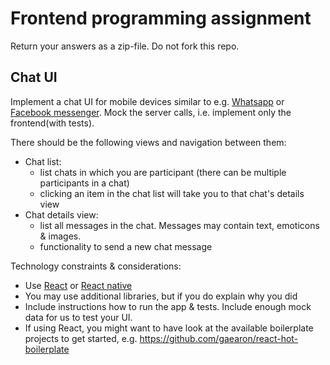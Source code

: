 # Frontend programming assignment

Return your answers as a zip-file. Do not fork this repo.

## Chat UI

Implement a chat UI for mobile devices similar to e.g. [Whatsapp](https://www.whatsapp.com/) or [Facebook messenger](https://www.messenger.com/).
Mock the server calls, i.e. implement only the frontend(with tests).

There should be the following views and navigation between them:
- Chat list: 
  - list chats in which you are participant (there can be multiple participants in a chat)
  - clicking an item in the chat list will take you to that chat's details view
- Chat details view: 
  - list all messages in the chat. Messages may contain text, emoticons & images.
  - functionality to send a new chat message
  
Technology constraints & considerations:
- Use [React](https://facebook.github.io/react/) or [React native](https://github.com/facebook/react-native)
- You may use additional libraries, but if you do explain why you did
- Include instructions how to run the app & tests. Include enough mock data for us to test your UI.
- If using React, you might want to have look at the available boilerplate projects to get started, e.g. https://github.com/gaearon/react-hot-boilerplate

